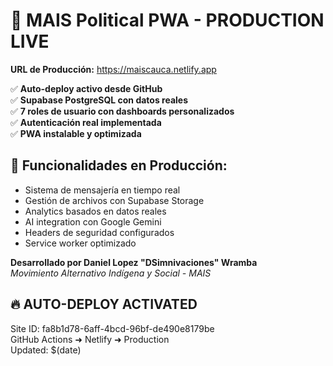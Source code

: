 # 🚀 MAIS Political PWA - PRODUCTION LIVE

**URL de Producción:** https://maiscauca.netlify.app

✅ **Auto-deploy activo desde GitHub**  
✅ **Supabase PostgreSQL con datos reales**  
✅ **7 roles de usuario con dashboards personalizados**  
✅ **Autenticación real implementada**  
✅ **PWA instalable y optimizada**  

## 🎯 Funcionalidades en Producción:
- Sistema de mensajería en tiempo real
- Gestión de archivos con Supabase Storage  
- Analytics basados en datos reales
- AI integration con Google Gemini
- Headers de seguridad configurados
- Service worker optimizado

**Desarrollado por Daniel Lopez "DSimnivaciones" Wramba**  
*Movimiento Alternativo Indígena y Social - MAIS*

## 🔥 AUTO-DEPLOY ACTIVATED
Site ID: fa8b1d78-6aff-4bcd-96bf-de490e8179be  
GitHub Actions ➜ Netlify ➜ Production  
Updated: $(date)
